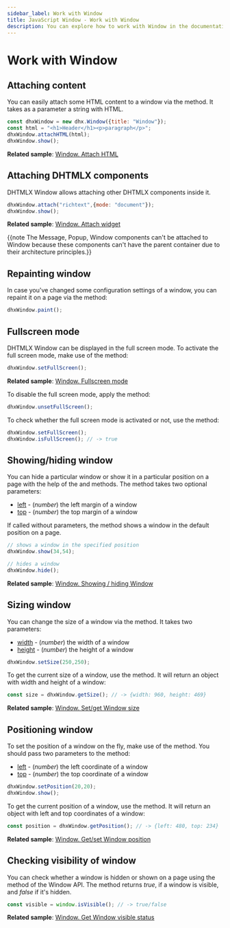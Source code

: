 ```yaml
---
sidebar_label: Work with Window
title: JavaScript Window - Work with Window 
description: You can explore how to work with Window in the documentation of the DHTMLX JavaScript UI library. Browse developer guides and API reference, try out code examples and live demos, and download a free 30-day evaluation version of DHTMLX Suite.
---
```


# Work with Window

## Attaching content

You can easily attach some HTML content to a window via the [](window/api/window_attachhtml_method.md) method. It takes as a parameter a string with HTML.

~~~js
const dhxWindow = new dhx.Window({title: "Window"});
const html = "<h1>Header</h1><p>paragraph</p>";
dhxWindow.attachHTML(html);
dhxWindow.show();
~~~

**Related sample**: [Window. Attach HTML](https://snippet.dhtmlx.com/6uelt44m)

## Attaching DHTMLX components

DHTMLX Window allows attaching other DHTMLX components inside it.

~~~js
dhxWindow.attach("richtext",{mode: "document"});
dhxWindow.show();
~~~

**Related sample**: [Window. Attach widget](https://snippet.dhtmlx.com/t9ncuuou)

{{note The Message, Popup, Window components can't be attached to Window because these components can't have the parent container due to their architecture principles.}}
## Repainting window

In case you've changed some configuration settings of a window, you can repaint it on a page via the [](window/api/window_paint_method.md) method:

~~~js
dhxWindow.paint();
~~~

## Fullscreen mode

DHTMLX Window can be displayed in the full screen mode. To activate the full screen mode, make use of the [](window/api/window_setfullscreen_method.md) method:

~~~js
dhxWindow.setFullScreen();
~~~

**Related sample**: [Window. Fullscreen mode](https://snippet.dhtmlx.com/aftti5fy)

To disable the full screen mode, apply the [](window/api/window_unsetfullscreen_method.md) method:

~~~js
dhxWindow.unsetFullScreen();
~~~

To check whether the full screen mode is activated or not, use the [](window/api/window_isfullscreen_method.md) method:

~~~js
dhxWindow.setFullScreen();
dhxWindow.isFullScreen(); // -> true
~~~

## Showing/hiding window

You can hide a particular window or show it in a particular position on a page with the help of the [](window/api/window_hide_method.md) and [](window/api/window_show_method.md) methods. The [](window/api/window_show_method.md) method takes two optional parameters:

- [left](window/api/window_show_method.md) - (*number*) the left margin of a window
- [top](window/api/window_show_method.md) - (*number*) the top margin of a window

If called without parameters, the method shows a window in the default position on a page.

~~~js
// shows a window in the specified position
dhxWindow.show(34,54);

// hides a window
dhxWindow.hide();
~~~

**Related sample**: [Window. Showing / hiding Window](https://snippet.dhtmlx.com/ee2vf9xw)

## Sizing window

You can change the size of a window via the [](window/api/window_setsize_method.md) method. It takes two parameters:

- [width](window/api/window_setsize_method.md) - (*number*) the width of a window
- [height](window/api/window_setsize_method.md) - (*number*) the height of a window

~~~js
dhxWindow.setSize(250,250);
~~~

To get the current size of a window, use the [](window/api/window_getsize_method.md) method. It will return an object with width and height of a window:

~~~js
const size = dhxWindow.getSize(); // -> {width: 960, height: 469}
~~~

**Related sample**: [Window. Set/get Window size](https://snippet.dhtmlx.com/0zqxydvm)

## Positioning window

To set the position of a window on the fly, make use of the [](window/api/window_setposition_method.md) method. You should pass two parameters to the method:

- [left](window/api/window_setposition_method.md) - (*number*)    the left coordinate of a window
- [top](window/api/window_setposition_method.md) - (*number*)    the top coordinate of a window

~~~js
dhxWindow.setPosition(20,20);
dhxWindow.show();
~~~

To get the current position of a window, use the [](window/api/window_getposition_method.md) method. It will return an object with left and top coordinates of a window:

~~~js
const position = dhxWindow.getPosition(); // -> {left: 480, top: 234}
~~~

**Related sample**: [Window. Get/set Window position](https://snippet.dhtmlx.com/hc3ronrk)

## Checking visibility of window

You can check whether a window is hidden or shown on a page using the [](window/api/window_isvisible_method.md) method of the Window API. The method returns *true*, if a window is visible, and *false* if it's hidden.

~~~js
const visible = window.isVisible(); // -> true/false
~~~

**Related sample**: [Window. Get Window visible status](https://snippet.dhtmlx.com/woz5c09h)

